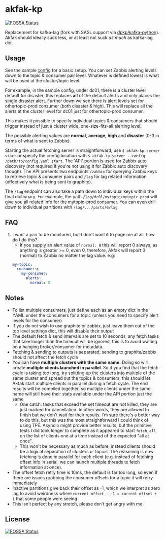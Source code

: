 # akfak-kp
[![FOSSA Status](https://app.fossa.io/api/projects/git%2Bgithub.com%2FBattleroid%2Fakfak-kp.svg?type=shield)](https://app.fossa.io/projects/git%2Bgithub.com%2FBattleroid%2Fakfak-kp?ref=badge_shield)


Replacement for kafka-lag (fork with SASL support via [dpkp/kafka-python][dpkp]). Akfak should ideally suck less, or at least not suck *as much* as kafka-lag did.

## Usage

See the sample [config][] for a basic setup. You can set Zabbix alerting levels down to the topic & consumer pair level. Whatever is defined lowest is what will be used at the cluster/topic level.

For example, in the sample config, under dc01, there is a cluster level default for disaster, this replaces **all** of the default alerts and only places the single disaster alert. Further down we see there is alert levels set for othertopic-prod consumer (both disaster & high). This will replace all the alerts at the cluster level for dc01 just for othertopic-prod consumer.

This makes it possible to specify individual topics & consumers that should trigger instead of just a cluster wide, one-size-fits-all alerting level.

The possible alerting values are **normal**, **average**, **high** and **disaster** (0-3 in terms of what is sent to Zabbix).

Starting the actual fetching server is straightforward, use `$ akfak-kp server start` or specify the config location with `$ akfak-kp server --config /path/to/config.yaml start`. The 'API' portion is used for Zabbix auto discovery (not required if you're not using it for Zabbix auto discovery though). The API presents two endpoints `/zabbix` for querying Zabbix keys to retrieve topic & consumer pairs and `/lag` for lag related information (effectively what is being sent to graphite).

The `/lag` endpoint can also take a path down to individual keys within the final dictionary. For example, the path `/lag/dc01/mytopic/mytopic-prod` will give you all related info for the mytopic-prod consumer. You can even drill down to individual partitions with `/lag/.../parts/0/lag`.

## FAQ

1. I want a pair to be monitored, but I don't want it to page me at all, how do I do this?
    * If you supply an alert value of `normal: 0` this will report 0 always, as anything is greater >= 0, even 0, therefore, Akfak will report 0 (normal) to Zabbix no matter the lag value. e.g:
    ```yaml
    my-topic:
      consumers:
        my-consumer:
          alerts:
            normal: 0
    ```

## Notes

* To list multiple consumers, just define each as an empty dict in the YAML under the consumers for a topic (unless you need to specify alert levels for the consumer)
* If you do not wish to use graphite or zabbix, just leave them out of the top level settings dict, this will disable their output
* The default fetch & send intervals are set to 10 seconds, any fetch tasks that take longer than the timeout will be ignored, this is to avoid waiting on a hanging broker/consumer for metadata.
* Fetching & sending to outputs is separated; sending to graphite/zabbix should not affect the fetch cycle
* You can have **multiple clusters with the same name**. Doing so will create **multiple clients launched in parallel**. So if you find that the fetch cycle is taking too long, try splitting up the clusters into multiple of the same cluster and spread out the topics & consumers, this should let Akfak start multiple clients in parallel during a fetch cycle. The end results will be compiled together, so multiple clients under the same name will still have their stats available under the API portion just the same
    * One catch: tasks that exceed the set timeout are not killed, they are just marked for cancellation. In other words, they are allowed to finish but we don't wait for their results. I'm sure there's a better way to do this, but this was the most straightforward I could think of using TPE. Asyncio might provide better results, but the primitive tests I did took longer to complete as it appeared to start `fetch_all` on the list of clients one at a time instead of the expected "all at once".
    * This won't be necessary as much as before, instead clients should be a logical separation of clusters or topics. The reasoning is now fetching is done in parallel for each client (e.g. instead of fetching offset info in serial, we can launch multiple threads to fetch information at once).
* The offset fetch retry time is 10ms, the default is far too long, so even if there are issues grabbing the consumer offsets for a topic it will retry immediately
* Inactive partitions give back their offset as -1, which we interpret as zero lag to avoid weirdness where `current offset - -1 = current offset + 1` that some people were seeing
* This isn't perfect by any stretch, please don't get angry with me.

[dpkp]: https://github.com/dpkp/kafka-python
[config]: config.yaml


## License
[![FOSSA Status](https://app.fossa.io/api/projects/git%2Bgithub.com%2FBattleroid%2Fakfak-kp.svg?type=large)](https://app.fossa.io/projects/git%2Bgithub.com%2FBattleroid%2Fakfak-kp?ref=badge_large)